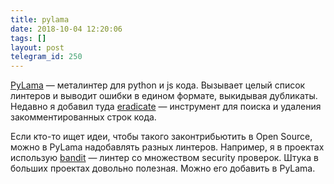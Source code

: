 ```yaml
---
title: pylama
date: 2018-10-04 12:20:06
tags: []
layout: post
telegram_id: 250
---
```


[PyLama](https://github.com/klen/pylama) — металинтер для python и js кода. Вызывает целый список линтеров и выводит ошибки в едином формате, выкидывая дубликаты. Недавно я добавил туда [eradicate](https://github.com/myint/eradicate) — инструмент для поиска и удаления закомментированных строк кода.

Если кто-то ищет идеи, чтобы такого законтрибьютить в Open Source, можно в PyLama надобавлять разных линтеров. Например, я в проектах использую [bandit](https://github.com/PyCQA/bandit) — линтер со множеством security проверок. Штука в больших проектах довольно полезная. Можно его добавить в PyLama.

